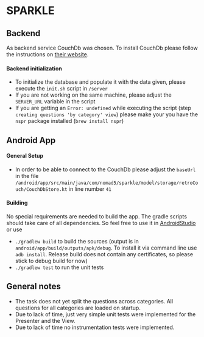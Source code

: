 # SPARKLE

## Backend

As backend service CouchDb was chosen. To install CouchDb please follow the instructions on [their website](http://couchdb.apache.org/).

#### Backend initialization

- To initialize the database and populate it with the data given, please execute the `init.sh` script in `/server`
- If you are not working on the same machine, please adjust the `SERVER_URL` variable in the script
- If you are getting an `Error: undefined` while executing the script (step `creating questions 'by category' view`) please make your you have the `nspr` package installed (`brew install nspr`)

## Android App

#### General Setup

- In order to be able to connect to the CouchDb please adjust the `baseUrl` in the file `/android/app/src/main/java/com/nomad5/sparkle/model/storage/retroCouch/CouchDbStore.kt` in line number `41`

#### Building

No special requirements are needed to build the app. The gradle scripts should take care of all dependencies. So feel free to use it in [AndroidStudio](https://developer.android.com/studio/index.html) or use

- `./gradlew build` to build the sources (output is in `android/app/build/outputs/apk/debug`. To install it via command line use `adb install`. Release build does not contain any certificates, so please stick to debug build for now)
- `./gradlew test` to run the unit tests

## General notes

- The task does not yet split the questions across categories. All questions for all categories are loaded on startup.
- Due to lack of time, just very simple unit tests were implemented for the Presenter and the View.
- Due to lack of time no instrumentation tests were implemented.
